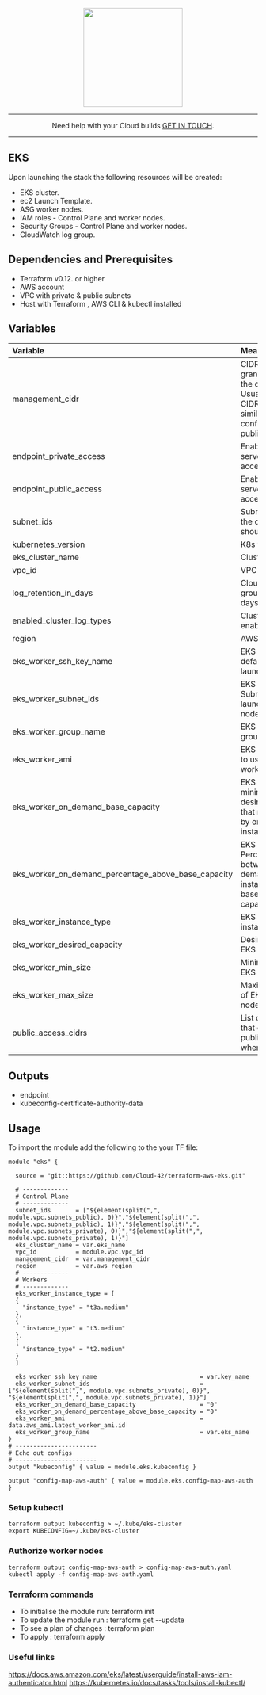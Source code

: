 <p align="center">
  <a href="https://www.cloud42.io/" target="_blank" rel="Homepage">
  <img width="200" height="200" src="https://www.cloud42.io/wp-content/uploads/2020/01/transparent_small.png">
  </a>
</p>

---
<p align="center">Need help with your Cloud builds <a href="https://www.cloud42.io/contact/" target="_blank" rel="ContactUS"> GET IN TOUCH</a>.</p>

---
## EKS

Upon launching the stack the following resources will be created:

 * EKS cluster.
 * ec2 Launch Template.
 * ASG worker nodes.
 * IAM roles - Control Plane and worker nodes.
 * Security Groups - Control Plane and worker nodes.
 * CloudWatch log group.

## Dependencies and Prerequisites
 * Terraform v0.12. or higher
 * AWS account
 * VPC with private & public subnets
 * Host with Terraform , AWS CLI & kubectl installed

## Variables
| Variable | Meaning |
| :------- | :----- |
| management_cidr| CIDR range which is granted access to the control plane. Usually the VPC CIDR range or similar. Not to be confused with public_access_cidrs.  |
| endpoint_private_access | Enable private API server endpoint access |
| endpoint_public_access | Enable public API server endpoint access |
| subnet_ids | Subnets ids where the control plane should be deployed |
| kubernetes_version | K8s version |
| eks_cluster_name | Cluster Name  |
| vpc_id | VPC id  |
| log_retention_in_days  | CloudWatch log group retention in days  |
| enabled_cluster_log_types | Cluster log types to enable |
| region | AWS region |
| eks_worker_ssh_key_name | EKS workers - default ssh key to launch hosts with  |
| eks_worker_subnet_ids | EKS workers - Subnets in which to launch worker nodes  |
| eks_worker_group_name | EKS workers - group name |
| eks_worker_ami | EKS workers - AMI to use for launching worker nodes |
| eks_worker_on_demand_base_capacity | EKS workers - minimum amount of desired capacity that must be fulfilled by on-demand instances.  |
| eks_worker_on_demand_percentage_above_base_capacity | EKS workers - Percentage split between on-demand and Spot instances above the base on-demand capacity  |
| eks_worker_instance_type | EKS workers - instance type |
| eks_worker_desired_capacity | Desired number of EKS Worker nodes  |
| eks_worker_min_size | Minimum number of EKS Worker nodes |
| eks_worker_max_size | Maximum number of EKS Worker nodes |
| public_access_cidrs | List of CIDR blocks that can access the public endpoint when it is enabled |

## Outputs
 * endpoint
 * kubeconfig-certificate-authority-data
  
## Usage

To import the module add the following to the your TF file:
```
module "eks" {
  
  source = "git::https://github.com/Cloud-42/terraform-aws-eks.git"
  
  # -------------
  # Control Plane
  # -------------
  subnet_ids       = ["${element(split(",", module.vpc.subnets_public), 0)}","${element(split(",", module.vpc.subnets_public), 1)}","${element(split(",", module.vpc.subnets_private), 0)}","${element(split(",", module.vpc.subnets_private), 1)}"]
  eks_cluster_name = var.eks_name
  vpc_id           = module.vpc.vpc_id
  management_cidr  = var.management_cidr
  region           = var.aws_region
  # -------------
  # Workers
  # -------------
  eks_worker_instance_type = [
  {
    "instance_type" = "t3a.medium"
  },
  {
    "instance_type" = "t3.medium"
  },
  {
    "instance_type" = "t2.medium"
  }
  ]

  eks_worker_ssh_key_name                             = var.key_name
  eks_worker_subnet_ids                               = ["${element(split(",", module.vpc.subnets_private), 0)}", "${element(split(",", module.vpc.subnets_private), 1)}"]
  eks_worker_on_demand_base_capacity                  = "0"
  eks_worker_on_demand_percentage_above_base_capacity = "0"
  eks_worker_ami                                      = data.aws_ami.latest_worker_ami.id
  eks_worker_group_name                               = var.eks_name
}
# -----------------------
# Echo out configs
# -----------------------
output "kubeconfig" { value = module.eks.kubeconfig }

output "config-map-aws-auth" { value = module.eks.config-map-aws-auth }
```

### Setup kubectl
```
terraform output kubeconfig > ~/.kube/eks-cluster
export KUBECONFIG=~/.kube/eks-cluster
```

### Authorize worker nodes
```
terraform output config-map-aws-auth > config-map-aws-auth.yaml
kubectl apply -f config-map-aws-auth.yaml
```

### Terraform commands
* To initialise the module run: terraform init
* To update the module run    : terraform get --update
* To see a plan of changes    : terraform plan
* To apply                    : terraform apply  

### Useful links
<a href="https://docs.aws.amazon.com/eks/latest/userguide/install-aws-iam-authenticator.html" target="_blank">https://docs.aws.amazon.com/eks/latest/userguide/install-aws-iam-authenticator.html</a>
<a href="https://kubernetes.io/docs/tasks/tools/install-kubectl/" target="_blank">https://kubernetes.io/docs/tasks/tools/install-kubectl/</a>

